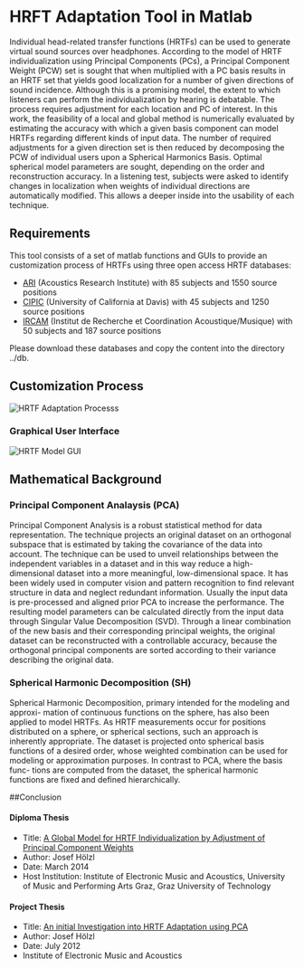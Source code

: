 HRFT Adaptation Tool in Matlab
=========================
Individual head-related transfer functions (HRTFs) can be used to generate
virtual sound sources over headphones. According to the model of
HRTF individualization using Principal Components (PCs), a Principal
Component Weight (PCW) set is sought that when multiplied with a PC
basis results in an HRTF set that yields good localization for a number of
given directions of sound incidence. Although this is a promising model,
the extent to which listeners can perform the individualization by hearing
is debatable. The process requires adjustment for each location and PC
of interest. In this work, the feasibility of a local and global method is
numerically evaluated by estimating the accuracy with which a given basis
component can model HRTFs regarding different kinds of input data. The
number of required adjustments for a given direction set is then reduced
by decomposing the PCW of individual users upon a Spherical Harmonics
Basis. Optimal spherical model parameters are sought, depending on the
order and reconstruction accuracy. In a listening test, subjects were asked
to identify changes in localization when weights of individual directions
are automatically modified. This allows a deeper inside into the usability
of each technique.

Requirements
--------------
This tool consists of a set of matlab functions and GUIs to provide an customization process of HRTFs using three open access HRTF databases:

* [ARI](https://www.kfs.oeaw.ac.at/index.php?option=com_content&view=article&id=608:ari-hrtf-database&catid=158:resources-items&Itemid=606&lang=en) (Acoustics Research Institute) with 85 subjects and 1550 source positions 
* [CIPIC](http://interface.cipic.ucdavis.edu/sound/hrtf.html) (University of California at Davis) with 45 subjects and 1250 source positions 
* [IRCAM](http://recherche.ircam.fr/equipes/salles/listen/) (Institut de Recherche et Coordination Acoustique/Musique) with 50 subjects and 187 source positions 

Please download these databases and copy the content into the directory ../db.

## Customization Process
![HRTF Adaptation Processs](https://github.com/jhoelzl/HRTF-Individualization/blob/master/images/hrtf_%20adaptation_process.png?raw=true)


### Graphical User Interface
![HRTF Model GUI](https://github.com/jhoelzl/HRTF-Individualization/blob/master/images/hrtf_model_gui.jpg?raw=true)

## Mathematical Background 

### Principal Component Analaysis (PCA)
Principal Component Analysis is a robust statistical method for data representation. The technique projects an original dataset on an orthogonal subspace that is estimated by taking the covariance of the data into account. The technique can be used to unveil relationships between the independent variables in a dataset and in this way reduce a high-dimensional dataset into a more meaningful, low-dimensional space. It has been widely used in computer vision and pattern recognition to find relevant structure in data and neglect redundant information. Usually the input data is pre-processed and aligned prior PCA to increase the performance. The resulting model parameters can be calculated directly from the input data through Singular Value Decomposition (SVD). Through a linear combination of the new basis and their corresponding principal weights, the original dataset can be reconstructed with a controllable accuracy, because the orthogonal principal components are sorted according to their variance describing the original data.

### Spherical Harmonic Decomposition (SH)
Spherical Harmonic Decomposition, primary intended for the modeling and approxi- mation of continuous functions on the sphere, has also been applied to model HRTFs. As HRTF measurements occur for positions distributed on a sphere, or spherical sections, such an approach is inherently appropriate. The dataset is projected onto spherical basis functions of a desired order, whose weighted combination can be used for modeling or approximation purposes. In contrast to PCA, where the basis func- tions are computed from the dataset, the spherical harmonic functions are fixed and defined hierarchically.

##Conclusion
#### Diploma Thesis
* Title: [A Global Model for HRTF Individualization by Adjustment of Principal Component Weights](https://github.com/jhoelzl/HRTF-Individualization/blob/master/pdf/Josef%20Hölzl%20-%20A%20Global%20Model%20for%20HRTF%20Individualization%20by%20Adjustment%20of%20Principal%20Component%20Weights.pdf?raw=true) 
* Author: Josef Hölzl
* Date: March 2014
* Host Institution: Institute of Electronic Music and Acoustics, University of Music and Performing Arts Graz, Graz University of Technology

#### Project Thesis
* Title: [An initial Investigation into HRTF Adaptation using PCA](https://github.com/jhoelzl/HRTF-Individualization/blob/master/pdf/Josef%20Hölzl%20-%20An%20initial%20Investigation%20into%20HRTF%20Adaptation%20using%20PCA%20.pdf?raw=true)
* Author: Josef Hölzl
* Date: July 2012
* Institute of Electronic Music and Acoustics


